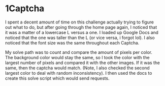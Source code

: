 # 1Captcha

I spent a decent amount of time on this challenge actually trying to figure out what to do, but after going through the home page again, I noticed that it was a matter of a lowercase L versus a one. I loaded up Google Docs and noticed that the one was taller than the L (or vice versa, i forgot lol). I also noticed that the font size was the same throughout each Captcha. 

My solve path was to count and compare the amount of pixels per color. The background color would stay the same, so I took the color with the largest number of pixels and compared it with the other images. If it was the same, then the captcha would match. (Note, I also checked the second largest color to deal with random inconsistency). I then used the docs to create this solve script which would send requests.

